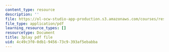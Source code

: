 ```yaml
---
content_type: resource
description: ''
file: https://ol-ocw-studio-app-production.s3.amazonaws.com/courses/res-ll-005-mathematics-of-big-data-and-machine-learning-january-iap-2020/4c49c3f00db1945673c9393af5ebabba_4StlYd7xKFA.pdf
file_type: application/pdf
learning_resource_types: []
resourcetype: Document
title: 3play pdf file
uid: 4c49c3f0-0db1-9456-73c9-393af5ebabba
---
```


